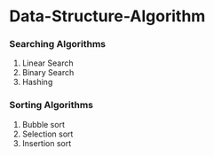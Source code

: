 # Data-Structure-Algorithm

### Searching Algorithms ###
1) Linear Search
2) Binary Search
3) Hashing

### Sorting Algorithms ###
1) Bubble sort
2) Selection sort
3) Insertion sort

